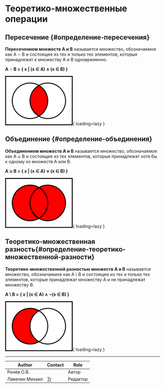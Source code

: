 # Теоретико-множественные операции

## Пересечение {#определение-пересечения}
**Пересечением множеств A и B** называется множество, обозначаемое как A ∩ B и состоящее из тех и только тех элементов, которые принадлежат к множеству A и B одновременно.

**A ∩ B = { x | (x ∈ A) ∧ (x ∈ B) }**

![Пересечение на диаграмме эйлера](../../assets/algebra/logic/a_intersect_b.png "Пересечение на диаграмме эйлера"){ loading=lazy }

## Объединение {#определение-объединения}
**Объединением множеств A и B** называется множество, обозначаемое как A ∪ B и состоящее из тех элементов, которые принадлежат хотя бы к одному из множеств A или B.

**A ∪ B = { x | (x ∈ A) ∨ (x ∈ B) }**

![Объединение на диаграмме эйлера](../../assets/algebra/logic/a_union_b.png "Объединение на диаграмме эйлера"){ loading=lazy }

## Теоретико-множественная разность{#определение-теоретико-множественной-разности}

**Теоретико-множественной разностью множеств A и B** называется множество, обозначаемое как A \ B и состоящее из тех и только тех элементов, которые принадлежат множеству A и не принадлежат множеству B.

**A \ B = { x | (x ∈ A) ∧ ¬(x ∈ B) }**

![Теоретико-множественная разность на диаграмме эйлера](../../assets/algebra/logic/a_difference_b.png "Теоретико-множественная разность на диаграмме эйлера"){ loading=lazy }

---
| Author         | Contact                       | Role     |
|----------------|-------------------------------|----------|
| Ренёв О.В.     |                               | Автор    |
| Лавелин Михаил | [Тг](https://t.me/mikhaillav) | Редактор |